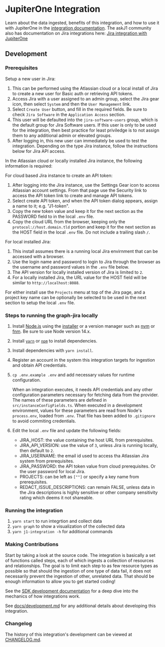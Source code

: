 # JupiterOne Integration

Learn about the data ingested, benefits of this integration, and how to use it
with JupiterOne in the [integration documentation](docs/jupiterone.md). The
askJ1 community also has documentation on Jira integrations here:
[Jira integration with JupiterOne](https://community.askj1.com/kb/articles/1009-jira-integration-with-jupiterone)

## Development

### Prerequisites

Setup a new user in Jira:

1. This can be performed using the Atlassian cloud or a local install of Jira to create a new user for Basic auth or retrieving API tokens.
2. Access Jira with a user assigned to an admin group, select the Jira gear icon, then 
   select `System` and then the `User Management` link.
3. Select `Create User` button, and fill in the required fields. Be sure to check
   `Jira Software` in the `Application Access` section.
4. This user will be defaulted into the  `jira-software-users` group, which is the default
    group for Jira Software users. If this user is only to be used for the integration, then best practice for least priviledge is to not assign them to any additional admin or elevated groups.
5. After logging in, this new user can immediately be used to test the integration.
   Depending on the type Jira instance, follow the instructions below for Jira API access.

In the Atlassian cloud or locally installed Jira instance, the following
information is required:

For cloud based Jira instance to create an API token:

1. After logging into the Jira instance, use the Settings Gear icon to access Atlassian 
   account settings. From that page use the Security link to access the API token link to create and manage API tokens.
2. Select create API token, and when the API token dialog appears, assign a name
   to it; e.g. "J1-token".
3. Copy the new token value and keep it for the next section as the PASSWORD
   field to in the local `.env` file.
4. Copy the cloud URL from the browser, keeping only the
   `protocol://host.domain.tld` portion and keep it for the next section as the
   HOST field in the local `.env` file. Do not include a trailing slash `/`.

For local installed Jira:

1. This install assumes there is a running local Jira envirnment that can be accessed with 
   a browser.
2. Use the login name and password to login to Jira through the browser as the username and
   password values in the `.env` file below.
3. The API version for locally installed version of Jira is limited to `2`.
4. For a locally installed Jira, the URL value for the HOST field will be
   similar to `http://localhost:8088`.

For either install use the `Projects` menu at top of the Jira page, and a
   project key name can be optionally be selected to be used in the next section to
   setup the local `.env` file.

### Steps to running the graph-jira locally

1. Install [Node.js](https://nodejs.org/) using the
   [installer](https://nodejs.org/en/download/) or a version manager such as
   [nvm](https://github.com/nvm-sh/nvm) or [fnm](https://github.com/Schniz/fnm).
   Be sure to use Node version 14.x.
2. Install [`yarn`](https://yarnpkg.com/getting-started/install) or
   [`npm`](https://github.com/npm/cli#installation) to install dependencies.
3. Install dependencies with `yarn install`.
4. Register an account in the system this integration targets for ingestion and
   obtain API credentials.
5. `cp .env.example .env` and add necessary values for runtime configuration.

   When an integration executes, it needs API credentials and any other
   configuration parameters necessary for fetching data from the provider. The
   names of these parameters are defined in `src/instanceConfigFields.ts`. When
   executed in a development environment, values for these parameters are read
   from Node's `process.env`, loaded from `.env`. That file has been added to
   `.gitignore` to avoid commiting credentials.

6. Edit the local `.env` file and update the following fields:
   - JIRA_HOST: the value containing the host URL from prerequisites.
   - JIRA_API_VERSION: use the value of `3`, unless Jira is running locally,
     then default to `2`.
   - JIRA_USERNAME: the email id used to access tha Atlassian Jira system from
     prerequisites.
   - JIRA_PASSWORD: the API token value from cloud prerequisites. Or the user
     password for local Jira.
   - PROJECTS: can be left as `[""]` or specify a key name from prerequisites.
   - REDACT_ISSUE_DESCRIPTIONS: can remain FALSE, unless data in the Jira
     descriptions is highly sensitive or other company sensitivity rating which
     deems it not shareable.

### Running the integration

1. `yarn start` to run integrtion and collect data
2. `yarn graph` to show a visualization of the collected data
3. `yarn j1-integration -h` for additional commands

### Making Contributions

Start by taking a look at the source code. The integration is basically a set of
functions called steps, each of which ingests a collection of resources and
relationships. The goal is to limit each step to as few resource types as
possible so that should the ingestion of one type of data fail, it does not
necessarily prevent the ingestion of other, unrelated data. That should be
enough information to allow you to get started coding!

See the
[SDK development documentation](https://github.com/JupiterOne/sdk/blob/main/docs/integrations/development.md)
for a deep dive into the mechanics of how integrations work.

See [docs/development.md](docs/development.md) for any additional details about
developing this integration.

### Changelog

The history of this integration's development can be viewed at
[CHANGELOG.md](CHANGELOG.md).

[def]:
  https://community.askj1.com/kb/articles/1009-jira-integration-with-jupiterone
